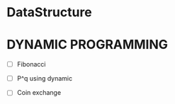 # DataStructure

# DYNAMIC PROGRAMMING

- [ ] Fibonacci

- [ ] P^q using dynamic

- [ ] Coin exchange
